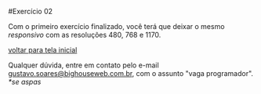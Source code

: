 #Exercício 02

Com o primeiro exercício finalizado, você terá que deixar o mesmo _responsivo_ com as resoluções 480, 768 e 1170.
	
[voltar para tela inicial](https://github.com/gustavomathias/bighouseweb/blob/master/README.md)

Qualquer dúvida, entre em contato pelo e-mail gustavo.soares@bighouseweb.com.br, com o assunto "vaga programador". _*se aspas_
